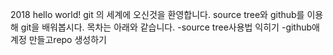 2018 hello world!
git 의 세계에 오신것을 환영합니다.
source tree와 github를 이용해 git을 배워봅시다.
목차는 아래와 같습니다.
-source tree사용법 익히기
-github애 계정 만들고repo 생성하기
